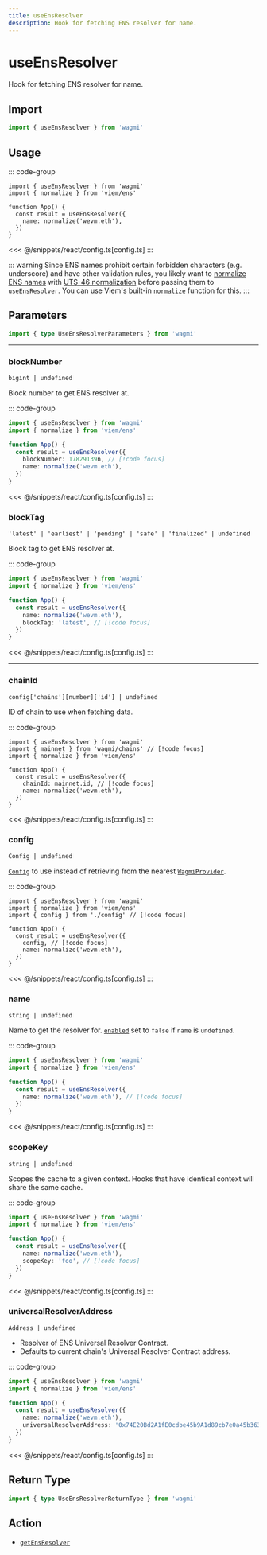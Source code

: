 ```yaml
---
title: useEnsResolver
description: Hook for fetching ENS resolver for name.
---
```


<script setup>
const packageName = 'wagmi'
const actionName = 'getEnsResolver'
const typeName = 'GetEnsResolver'
const TData = 'string | null'
const TError = 'GetEnsResolverErrorType'
</script>

# useEnsResolver

Hook for fetching ENS resolver for name.

## Import

```ts
import { useEnsResolver } from 'wagmi'
```

## Usage

::: code-group
```tsx [index.tsx]
import { useEnsResolver } from 'wagmi'
import { normalize } from 'viem/ens'

function App() {
  const result = useEnsResolver({
    name: normalize('wevm.eth'),
  })
}
```
<<< @/snippets/react/config.ts[config.ts]
:::

::: warning
Since ENS names prohibit certain forbidden characters (e.g. underscore) and have other validation rules, you likely want to [normalize ENS names](https://docs.ens.domains/contract-api-reference/name-processing#normalising-names) with [UTS-46 normalization](https://unicode.org/reports/tr46) before passing them to `useEnsResolver`. You can use Viem's built-in [`normalize`](https://viem.sh/docs/ens/utilities/normalize) function for this.
:::

## Parameters

```ts
import { type UseEnsResolverParameters } from 'wagmi'
```

---

### blockNumber

`bigint | undefined`

Block number to get ENS resolver at.

::: code-group
```ts [index.ts]
import { useEnsResolver } from 'wagmi'
import { normalize } from 'viem/ens'

function App() {
  const result = useEnsResolver({
    blockNumber: 17829139n, // [!code focus]
    name: normalize('wevm.eth'),
  })
}
```
<<< @/snippets/react/config.ts[config.ts]
:::

### blockTag

`'latest' | 'earliest' | 'pending' | 'safe' | 'finalized' | undefined`

Block tag to get ENS resolver at.

::: code-group
```ts [index.ts]
import { useEnsResolver } from 'wagmi'
import { normalize } from 'viem/ens'

function App() {
  const result = useEnsResolver({
    name: normalize('wevm.eth'),
    blockTag: 'latest', // [!code focus]
  })
}
```
<<< @/snippets/react/config.ts[config.ts]
:::

---

### chainId

`config['chains'][number]['id'] | undefined`

ID of chain to use when fetching data.

::: code-group
```tsx [index.tsx]
import { useEnsResolver } from 'wagmi'
import { mainnet } from 'wagmi/chains' // [!code focus]
import { normalize } from 'viem/ens'

function App() {
  const result = useEnsResolver({
    chainId: mainnet.id, // [!code focus]
    name: normalize('wevm.eth'),
  })
}
```
<<< @/snippets/react/config.ts[config.ts]
:::

### config

`Config | undefined`

[`Config`](/react/api/createConfig#config) to use instead of retrieving from the nearest [`WagmiProvider`](/react/api/WagmiProvider).

::: code-group
```tsx [index.tsx]
import { useEnsResolver } from 'wagmi'
import { normalize } from 'viem/ens'
import { config } from './config' // [!code focus]

function App() {
  const result = useEnsResolver({
    config, // [!code focus]
    name: normalize('wevm.eth'),
  })
}
```
<<< @/snippets/react/config.ts[config.ts]
:::

### name

`string | undefined`

Name to get the resolver for. [`enabled`](#enabled) set to `false` if `name` is `undefined`.

::: code-group
```ts [index.ts]
import { useEnsResolver } from 'wagmi'
import { normalize } from 'viem/ens'

function App() {
  const result = useEnsResolver({
    name: normalize('wevm.eth'), // [!code focus]
  })
}
```
<<< @/snippets/react/config.ts[config.ts]
:::

### scopeKey

`string | undefined`

Scopes the cache to a given context. Hooks that have identical context will share the same cache.

::: code-group
```ts [index.ts]
import { useEnsResolver } from 'wagmi'
import { normalize } from 'viem/ens'

function App() {
  const result = useEnsResolver({
    name: normalize('wevm.eth'),
    scopeKey: 'foo', // [!code focus]
  })
}
```
<<< @/snippets/react/config.ts[config.ts]
:::

### universalResolverAddress

`Address | undefined`

- Resolver of ENS Universal Resolver Contract.
- Defaults to current chain's Universal Resolver Contract address.

::: code-group
```ts [index.ts]
import { useEnsResolver } from 'wagmi'
import { normalize } from 'viem/ens'

function App() {
  const result = useEnsResolver({
    name: normalize('wevm.eth'),
    universalResolverAddress: '0x74E20Bd2A1fE0cdbe45b9A1d89cb7e0a45b36376', // [!code focus]
  })
}
```
<<< @/snippets/react/config.ts[config.ts]
:::

<!--@include: @shared/query-options.md-->

## Return Type

```ts
import { type UseEnsResolverReturnType } from 'wagmi'
```

<!--@include: @shared/query-result.md-->

<!--@include: @shared/query-imports.md-->

## Action

- [`getEnsResolver`](/core/api/actions/getEnsResolver)
